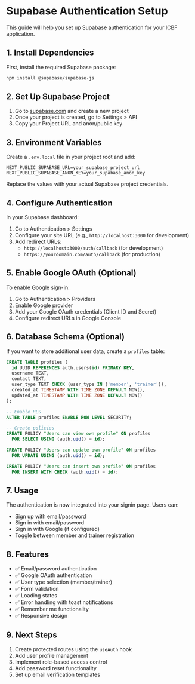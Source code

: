 # Supabase Authentication Setup

This guide will help you set up Supabase authentication for your ICBF application.

## 1. Install Dependencies

First, install the required Supabase package:

```bash
npm install @supabase/supabase-js
```

## 2. Set Up Supabase Project

1. Go to [supabase.com](https://supabase.com) and create a new project
2. Once your project is created, go to Settings > API
3. Copy your Project URL and anon/public key

## 3. Environment Variables

Create a `.env.local` file in your project root and add:

```
NEXT_PUBLIC_SUPABASE_URL=your_supabase_project_url
NEXT_PUBLIC_SUPABASE_ANON_KEY=your_supabase_anon_key
```

Replace the values with your actual Supabase project credentials.

## 4. Configure Authentication

In your Supabase dashboard:

1. Go to Authentication > Settings
2. Configure your site URL (e.g., `http://localhost:3000` for development)
3. Add redirect URLs:
   - `http://localhost:3000/auth/callback` (for development)
   - `https://yourdomain.com/auth/callback` (for production)

## 5. Enable Google OAuth (Optional)

To enable Google sign-in:

1. Go to Authentication > Providers
2. Enable Google provider
3. Add your Google OAuth credentials (Client ID and Secret)
4. Configure redirect URLs in Google Console

## 6. Database Schema (Optional)

If you want to store additional user data, create a `profiles` table:

```sql
CREATE TABLE profiles (
  id UUID REFERENCES auth.users(id) PRIMARY KEY,
  username TEXT,
  contact TEXT,
  user_type TEXT CHECK (user_type IN ('member', 'trainer')),
  created_at TIMESTAMP WITH TIME ZONE DEFAULT NOW(),
  updated_at TIMESTAMP WITH TIME ZONE DEFAULT NOW()
);

-- Enable RLS
ALTER TABLE profiles ENABLE ROW LEVEL SECURITY;

-- Create policies
CREATE POLICY "Users can view own profile" ON profiles
  FOR SELECT USING (auth.uid() = id);

CREATE POLICY "Users can update own profile" ON profiles
  FOR UPDATE USING (auth.uid() = id);

CREATE POLICY "Users can insert own profile" ON profiles
  FOR INSERT WITH CHECK (auth.uid() = id);
```

## 7. Usage

The authentication is now integrated into your signin page. Users can:

- Sign up with email/password
- Sign in with email/password
- Sign in with Google (if configured)
- Toggle between member and trainer registration

## 8. Features

- ✅ Email/password authentication
- ✅ Google OAuth authentication
- ✅ User type selection (member/trainer)
- ✅ Form validation
- ✅ Loading states
- ✅ Error handling with toast notifications
- ✅ Remember me functionality
- ✅ Responsive design

## 9. Next Steps

1. Create protected routes using the `useAuth` hook
2. Add user profile management
3. Implement role-based access control
4. Add password reset functionality
5. Set up email verification templates 